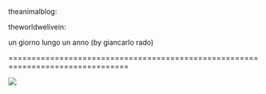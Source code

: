 <!--
id: 1026317835
link: http://tumblr.atmos.org/post/1026317835/theanimalblog-theworldwelivein-un-giorno
slug: theanimalblog-theworldwelivein-un-giorno
date: Sat Aug 28 2010 11:19:09 GMT-0700 (PDT)
publish: 2010-08-028
tags: 
title: theanimalblog:

theworldwelivein:

un giorno lungo un anno (by giancarlo rado)


-->


theanimalblog:

theworldwelivein:

un giorno lungo un anno (by giancarlo rado)


================================================================================

![](http://www.tumblr.com/photo/1280/atmos/1026317835/1/tumblr_l7tqi86R5H1qaqs3e)

